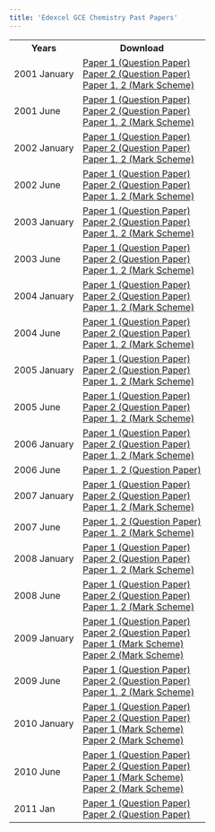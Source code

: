 ```yaml
---
title: 'Edexcel GCE Chemistry Past Papers'
---
```


<table id="tablePP" style="width: 100%;">
  <tbody>
  <tr>
    <th>Years</th>
    <th>Download</th>
  </tr>
  <tr>
    <td>2001 January</td>
    <td>
          <a href="https://www.dropbox.com/s/sujejnyvshjlfag/H__Jan%202001_Chemistry%20p1%20January%202001.pdf?dl=1">Paper 1 (Question Paper)</a><br/>
          <a href="https://www.dropbox.com/s/61jx5950ju57e10/H__Jan%202001_Chemistry%20p2%20January%202001.pdf?dl=1">Paper 2 (Question Paper)</a><br/>
          <a href="https://www.dropbox.com/s/00snhktnnluz4xl/ms__Jan%202001_Chemistry-%20Jan%20-%202001.pdf?dl=1">Paper 1, 2 (Mark Scheme)</a>
    </td>
  </tr>
  <tr>
    <td>2001 June</td>
    <td>
          <a href="https://www.dropbox.com/s/9ix310v2tfyrpna/H__June01_Chemistry%20P1.pdf?dl=1">Paper 1 (Question Paper)</a><br/>
          <a href="https://www.dropbox.com/s/px50iefpmomtfrc/H__June01_Chemistry%20P2.pdf?dl=1">Paper 2 (Question Paper)</a><br/>
          <a href="https://www.dropbox.com/s/9y1m5r5f9zjy4dp/ms__June%202001_Chemistry_June_01.pdf?dl=1">Paper 1, 2 (Mark Scheme)</a>
    </td>
  </tr>
  <tr>
    <td>2002 January</td>
    <td>
          <a href="https://www.dropbox.com/s/rlddv45zcm7smss/H__Jan02_Chemistry%20P1%20Jan02.pdf?dl=1">Paper 1 (Question Paper)</a><br/>
          <a href="https://www.dropbox.com/s/hvfppwx881wieak/H__Jan02_Chemistry%20P2%20Jan02.pdf?dl=1">Paper 2 (Question Paper)</a><br/>
          <a href="https://www.dropbox.com/s/21bh8ixyf8m3l7m/ms__Jan%202002_Chemistry%20Jan%202002.pdf?dl=1">Paper 1, 2 (Mark Scheme)</a>
    </td>
  </tr>
  <tr>
    <td>2002 June</td>
    <td>
          <a href="https://www.dropbox.com/s/0zdx0wtn91ob1um/H__June%2002_Chemistry%20P-1%20jun02.pdf?dl=1">Paper 1 (Question Paper)</a><br/>
          <a href="https://www.dropbox.com/s/xufrovbvnjxm4dd/H__June%2002_Chemistry%20P-2%20june%2002.pdf?dl=1">Paper 2 (Question Paper)</a><br/>
          <a href="https://www.dropbox.com/s/tqu7ujcezu38o5f/ms__June%202002_Chemistry_June_02.pdf?dl=1">Paper 1, 2 (Mark Scheme)</a>
    </td>
  </tr>
  <tr>
    <td>2003 January</td>
    <td>
          <a href="https://www.dropbox.com/s/6a6prdpr9by2j9q/H__Jan03_Chemistry%20P1%20Jan03.pdf?dl=1">Paper 1 (Question Paper)</a><br/>
          <a href="https://www.dropbox.com/s/xzcznuf7j37ysg8/H__Jan03_Chemistry%20P2%20Jan03.pdf?dl=1">Paper 2 (Question Paper)</a><br/>
          <a href="https://www.dropbox.com/s/qy6wf1c982a7337/ms__Jan%202003_Chemistry_jan%202003.pdf?dl=1">Paper 1, 2 (Mark Scheme)</a>
    </td>
  </tr>
  <tr>
    <td>2003 June</td>
    <td>
          <a href="https://www.dropbox.com/s/cxslfgf68h62iky/H__June03_Chemistry%20paper%201.pdf?dl=1">Paper 1 (Question Paper)</a><br/>
          <a href="https://www.dropbox.com/s/d25y8p8j3refngu/H__June03_Chemistry%20paper%202.pdf?dl=1">Paper 2 (Question Paper)</a><br/>
          <a href="https://www.dropbox.com/s/kroqp6xbruqajlm/ms__June%202003_Chemistry_June_2003.pdf?dl=1">Paper 1, 2 (Mark Scheme)</a>
    </td>
  </tr>
  <tr>
    <td>2004 January</td>
    <td>
          <a href="https://www.dropbox.com/s/hwqf7i39m39g8xb/H__Jan04_Chemistry%20P1%20Jan%202004.pdf?dl=1">Paper 1 (Question Paper)</a><br/>
          <a href="https://www.dropbox.com/s/g2m9o0mwisys0ge/H__Jan04_Chemistry%20P2%20Jan%202004.pdf?dl=1">Paper 2 (Question Paper)</a><br/>
          <a href="https://www.dropbox.com/s/m23rr9z4v5ewqzq/ms__Jan%202004_Chemistry_Jan_2004.pdf?dl=1">Paper 1, 2 (Mark Scheme)</a>
    </td>
  </tr>
  <tr>
    <td>2004 June</td>
    <td>
          <a href="https://www.dropbox.com/s/ddexzj5qg5xgtev/H__June04_Chemistry%20P1%20May%202004.pdf?dl=1">Paper 1 (Question Paper)</a><br/>
          <a href="https://www.dropbox.com/s/o8k79l6kbfp6z4r/H__June04_Chemistry%20P2%20May%202004.pdf?dl=1">Paper 2 (Question Paper)</a><br/>
          <a href="https://www.dropbox.com/s/r01crx4du719yce/ms__June%202004_CHEMISTRY_June%202004.pdf?dl=1">Paper 1, 2 (Mark Scheme)</a>
    </td>
  </tr>
  <tr>
    <td>2005 January</td>
    <td>
          <a href="https://www.dropbox.com/s/u2tu0pynwu9xcp8/H__Jan05_Chemistry%20P1%20Jan05.pdf?dl=1">Paper 1 (Question Paper)</a><br/>
          <a href="https://www.dropbox.com/s/35ikopg8msheg42/H__Jan05_Chemistry%20P2%20Jan05.pdf?dl=1">Paper 2 (Question Paper)</a><br/>
          <a href="https://www.dropbox.com/s/gfuy0n5xxxatel6/ms__Jan%202005_Chemistry_Jan%202005.pdf?dl=1">Paper 1, 2 (Mark Scheme)</a>
    </td>
  </tr>
  <tr>
    <td>2005 June</td>
    <td>
          <a href="https://www.dropbox.com/s/0c6gobszsx5zv84/H__June%2005_Chemistry%20P1%20June%202005.pdf?dl=1">Paper 1 (Question Paper)</a><br/>
          <a href="https://www.dropbox.com/s/i0bvx6ds8ckvfg4/H__June%2005_O%20Lv%20Chemistry%20P-2%20June%2005.pdf?dl=1">Paper 2 (Question Paper)</a><br/>
          <a href="https://www.dropbox.com/s/ytjs8w65qdbc6d5/H__June%202005_Chemistry___7081_MS_Examiner_Report___June_2005.pdf?dl=1">Paper 1, 2 (Mark Scheme)</a>
    </td>
  </tr>
  <tr>
    <td>2006 January</td>
    <td>
          <a href="https://www.dropbox.com/s/xil0o6ko6n9nolx/H__Jan%2006_Chemistry_Chemistry%20-%207081-01.pdf?dl=1">Paper 1 (Question Paper)</a><br/>
          <a href="https://www.dropbox.com/s/emy4y4dohqdpkas/H__Jan%2006_Chemistry_Chemistry%20-%207081-02.pdf?dl=1">Paper 2 (Question Paper)</a><br/>
          <a href="https://www.dropbox.com/s/r57j5rz473p3l60/ms__Jan%202006_Chemistry.pdf?dl=1">Paper 1, 2 (Mark Scheme)</a>
    </td>
  </tr>
  <tr>
    <td>2006 June</td>
    <td>
          <a href="https://www.dropbox.com/s/yinxoz3x0q6t2en/H__June%2006_7081%20-01%2C02-%20Chemistry.pdf?dl=1">Paper 1, 2 (Question Paper)</a>
    </td>
  </tr>
  <tr>
    <td>2007 January</td>
    <td>
          <a href="https://www.dropbox.com/s/0qzqxjsssbnv92t/7081%20%2801%29-%20Chemistry.pdf?dl=1">Paper 1 (Question Paper)</a><br/>
          <a href="https://www.dropbox.com/s/pczsdymi9zm8h74/7081%20%2802%29-%20Chemistry.pdf?dl=1">Paper 2 (Question Paper)</a><br/>
          <a href="https://www.dropbox.com/s/6yx0p3vtndk6pvz/7081_GCE_Chemistry_msc_20070803%5B1%5D.pdf?dl=1">Paper 1, 2 (Mark Scheme)</a>
    </td>
  </tr>
  <tr>
    <td>2007 June</td>
    <td>
          <a href="https://www.dropbox.com/s/qs96u0oe5oy6rxi/H__QP_O%20Level_7081%2001-02%20Chemistry.pdf?dl=1">Paper 1, 2 (Question Paper)</a><br/>
          <a href="https://www.dropbox.com/s/cm5la672i4fl9wy/H__MS_Mark%20Schemes%20O_7081_Chemistry_msc_20070816_pdf%5B1%5D.pdf?dl=1">Paper 1, 2 (Mark Scheme)</a>
    </td>
  </tr>
  <tr>
    <td>2008 January</td>
    <td>
          <a href="https://www.dropbox.com/s/jsouq15yetxul65/H__QP_O%20Level_7081%20-01-%20Chemistry.pdf?dl=1">Paper 1 (Question Paper)</a><br/>
          <a href="https://www.dropbox.com/s/di1zmc24cun1c6x/H__QP_O%20Level_7081%20-02-%20Chemistry.pdf?dl=1">Paper 2 (Question Paper)</a><br/>
          <a href="https://www.dropbox.com/s/g7kj2157gpa1fqs/H__MS_Mark%20Schemes%20O_7081_GCE_OLevel_Chemistry_msc_20080306%5B1%5D.pdf?dl=1">Paper 1, 2 (Mark Scheme)</a>
    </td>
  </tr>
  <tr>
    <td>2008 June</td>
    <td>
          <a href="https://www.dropbox.com/s/8ptfx8p5i06qljk/7081-01Chemistry.pdf?dl=1">Paper 1 (Question Paper)</a><br/>
          <a href="https://www.dropbox.com/s/qq8ckhj7gzs86g8/7081-02%2520Chemistry.pdf?dl=1">Paper 2 (Question Paper)</a><br/>
          <a href="https://www.dropbox.com/s/koi676zdg07oi2f/7081_GCE_O_Chemistry_msc_20080807.pdf?dl=1">Paper 1, 2 (Mark Scheme)</a>
    </td>
  </tr>
  <tr>
    <td>2009 January</td>
    <td>
          <a href="https://www.dropbox.com/s/see7f9aztgg55hc/7081-01%2020Chemistry%20P1.pdf?dl=1">Paper 1 (Question Paper)</a><br/>
          <a href="https://www.dropbox.com/s/22a4hh07gn0j4mi/7081-02%2020Chemistry%20P2.pdf?dl=1">Paper 2 (Question Paper)</a><br/>
          <a href="https://www.dropbox.com/s/n7xfzjo4nwidusz/7081_01_rms_20090312.pdf?dl=1">Paper 1 (Mark Scheme)</a><br/>
          <a href="https://www.dropbox.com/s/8en3e1uxmgwfgee/7081_02_rms_20090312.pdf?dl=1">Paper 2 (Mark Scheme)</a>
    </td>
  </tr>
  <tr>
    <td>2009 June</td>
    <td>
          <a href="https://www.dropbox.com/s/04vl4fg8budwioh/7081-01%2520Chemistry.pdf?dl=1">Paper 1 (Question Paper)</a><br/>
          <a href="https://www.dropbox.com/s/0bakz9wulw9o010/7081-02%2520Chemistry.pdf?dl=1">Paper 2 (Question Paper)</a><br/>
          <a href="https://www.dropbox.com/s/bfnuroojjfwfw7f/7081_GCE_O_Chemistry_msc_20090807.pdf?dl=1">Paper 1, 2 (Mark Scheme)</a>
    </td>
  </tr>
  <tr>
    <td>2010 January</td>
    <td>
          <a href="https://www.dropbox.com/s/uawf8rnt408eh0l/7081_01_que_20100113.pdf?dl=1">Paper 1 (Question Paper)</a><br/>
          <a href="https://www.dropbox.com/s/84l1sxp3gxn6di6/7081_02_que_20100118.pdf?dl=1">Paper 2 (Question Paper)</a><br/>
          <a href="https://www.dropbox.com/s/rgz7thymee2nk67/7081_01_msc_20100217.pdf?dl=1">Paper 1 (Mark Scheme)</a><br/>
          <a href="https://www.dropbox.com/s/wf17id19csa9vqu/7081_02_msc_20100217.pdf?dl=1">Paper 2 (Mark Scheme)</a>
    </td>
  </tr>
  <tr>
    <td>2010 June</td>
    <td>
          <a href="https://www.dropbox.com/s/rkw52bw97y31zao/7081_01_que_20100525.pdf?dl=1">Paper 1 (Question Paper)</a><br/>
          <a href="https://www.dropbox.com/s/whdmcpjn12jhnm6/7081_02_que_20100528.pdf?dl=1">Paper 2 (Question Paper)</a><br/>
          <a href="https://www.dropbox.com/s/jgbiw361fr3aqsp/7081_01_msc_20100716.pdf?dl=1">Paper 1 (Mark Scheme)</a><br/>
          <a href="https://www.dropbox.com/s/qoq6fcoogrw7vx4/7081_02_msc_20100716.pdf?dl=1">Paper 2 (Mark Scheme)</a>
    </td>
  </tr>
  <tr>
    <td>2011 Jan</td>
    <td>
          <a href="https://www.dropbox.com/s/wedci8309op725w/7081_01_que_20110112.pdf?dl=1">Paper 1 (Question Paper)</a><br/>
          <a href="https://www.dropbox.com/s/yn4klk9n7dfqejd/7081_02_que_20110117.pdf?dl=1">Paper 2 (Question Paper)</a>
    </td>
  </tr>
</tbody>
</table>

